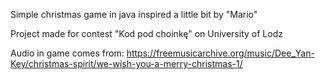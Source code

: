 Simple christmas game in java inspired a little bit by "Mario"

Project made for contest "Kod pod choinkę" on University of Lodz

Audio in game comes from:
https://freemusicarchive.org/music/Dee_Yan-Key/christmas-spirit/we-wish-you-a-merry-christmas-1/